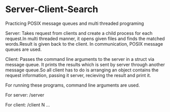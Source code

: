 # Server-Client-Search
Practicing POSIX message queues and multi threaded programing

Server:
Takes request from clients and create a child process for each request.In multi threaded manner, it opens given files and finds the matched words.Result is given back to the client. In communication, POSIX message queues are used.

Client:
Passes the command line arguments to the server in a struct via message queue. It prints the results which is sent by server through another message queue.So all client has to do is arranging an object contains the request information, passing it server, recieving the result and print it.

For running these programs, command line arguments are used.

For server:  /server <serverQueueName> 

For client:  /client <serverQueueName> <keyword> N <file1> …<fileN>
